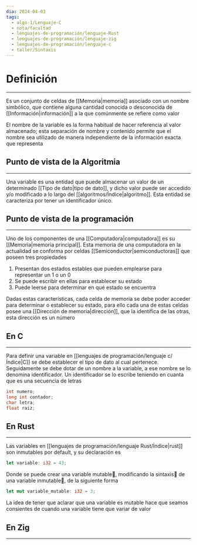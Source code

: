 ```yaml
---
dia: 2024-04-03
tags:
  - algo-1/Lenguaje-C
  - nota/facultad
  - lenguajes-de-programación/lenguaje-Rust
  - lenguajes-de-programación/lenguaje-zig
  - lenguajes-de-programación/lenguaje-c
  - taller/Sintaxis
---
```

# Definición
---
Es un conjunto de celdas de [[Memoria|memoria]] asociado con un nombre simbólico, que contiene alguna cantidad conocida o desconocida de [[Información|información]] a la que comúnmente se refiere como valor

El nombre de la variable es la forma habitual de hacer referencia al valor almacenado; esta separación de nombre y contenido permite que el nombre sea utilizado de manera independiente de la información exacta que representa

## Punto de vista de la Algoritmia
---
Una variable es una entidad que puede almacenar un valor de un determinado [[Tipo de dato|tipo de dato]], y dicho valor puede ser accedido y/o modificado a lo largo del [[algoritmos/Índice|algoritmo]]. Esta entidad se caracteriza por tener un identificador único.

## Punto de vista de la programación
---
Uno de los componentes de una [[Computadora|computadora]] es su [[Memoria|memoria principal]]. Esta memoria de una computadora en la actualidad se conforma por celdas [[Semiconductor|semiconductoras]] que poseen tres propiedades
1. Presentan dos estados estables que pueden emplearse para representar un $1$ o un $0$
2. Se puede escribir en ellas para establecer su estado
3. Puede leerse para determinar en qué estado se encuentra

Dadas estas características, cada celda de memoria se debe poder acceder para determinar o establecer su estado, para ello cada una de estas celdas posee una [[Dirección de memoria|dirección]], que la identifica de las otras, esta dirección es un número

## En C
---
Para definir una variable en [[lenguajes de programación/lenguaje c/Índice|C]] se debe establecer el tipo de dato al cual pertenece. Seguidamente se debe dotar de un nombre a la variable, a ese nombre se lo denomina identificador. Un identificador se lo escribe teniendo en cuanta que es una secuencia de letras

```c
int numero;
long int contador;
char letra;
float raiz;
```

## En Rust
---
Las variables en [[lenguajes de programación/lenguaje Rust/Índice|rust]] son inmutables por default, y su declaración es

``` rust
let variable: i32 = 43;
```

Donde se puede crear una variable mutable🔗, modificando la sintaxis🔗 de una variable inmutable🔗, de la siguiente forma

``` rust
let mut variable_mutable: i32 = 3;
```

La idea de tener que aclarar que una variable es mutable hace que seamos consientes de cuando una variable tiene que variar de valor

## En Zig
---

